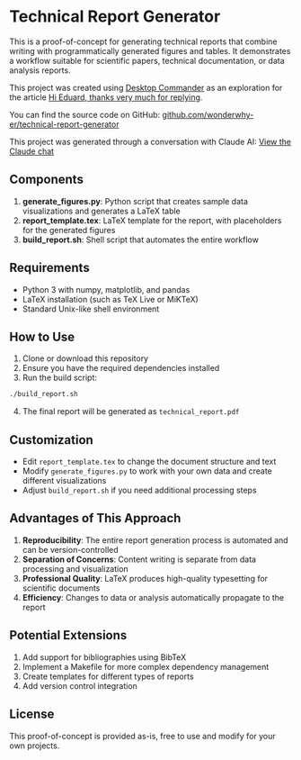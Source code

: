 # Technical Report Generator

This is a proof-of-concept for generating technical reports that combine writing with programmatically generated figures and tables. It demonstrates a workflow suitable for scientific papers, technical documentation, or data analysis reports.

This project was created using [Desktop Commander](https://desktopcommander.app/) as an exploration for the article [Hi Eduard, thanks very much for replying](https://medium.com/@tdcwilliams/hi-eduard-thanks-very-much-for-replying-2c252f6e3546).

You can find the source code on GitHub: [github.com/wonderwhy-er/technical-report-generator](https://github.com/wonderwhy-er/technical-report-generator)

This project was generated through a conversation with Claude AI: [View the Claude chat](https://claude.ai/share/e28ba915-3df0-4bd8-8038-e581acd39051)

## Components

1. **generate_figures.py**: Python script that creates sample data visualizations and generates a LaTeX table
2. **report_template.tex**: LaTeX template for the report, with placeholders for the generated figures
3. **build_report.sh**: Shell script that automates the entire workflow

## Requirements

- Python 3 with numpy, matplotlib, and pandas
- LaTeX installation (such as TeX Live or MiKTeX)
- Standard Unix-like shell environment

## How to Use

1. Clone or download this repository
2. Ensure you have the required dependencies installed
3. Run the build script:

```bash
./build_report.sh
```

4. The final report will be generated as `technical_report.pdf`

## Customization

- Edit `report_template.tex` to change the document structure and text
- Modify `generate_figures.py` to work with your own data and create different visualizations
- Adjust `build_report.sh` if you need additional processing steps

## Advantages of This Approach

1. **Reproducibility**: The entire report generation process is automated and can be version-controlled
2. **Separation of Concerns**: Content writing is separate from data processing and visualization
3. **Professional Quality**: LaTeX produces high-quality typesetting for scientific documents
4. **Efficiency**: Changes to data or analysis automatically propagate to the report

## Potential Extensions

1. Add support for bibliographies using BibTeX
2. Implement a Makefile for more complex dependency management
3. Create templates for different types of reports
4. Add version control integration

## License

This proof-of-concept is provided as-is, free to use and modify for your own projects.
